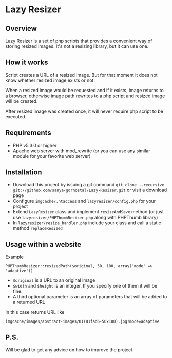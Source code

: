 Lazy Resizer
============

Overview
--------

Lazy Resizer is a set of php scripts that provides a convenient way of storing resized images.
It's not a resizing library, but it can use one.

How it works
------------

Script creates a URL of a resized image. But for that moment it does not know
whether resized image exists or not.

When a resized image would be requested and if it exists, image returns to a browser,
otherwise image path rewrites to a php script and resized image will be created.

After resized image was created once, it will never require php script to be executed.

Requirements
------------

* PHP v5.3.0 or higher
* Apache web server with mod_rewrite (or you can use any similar module for your favorite web server)

Installation
------------

* Download this project by issuing a git command `git clone --recursive git://github.com/sanya-gornostal/Lazy-Resizer.git`
or visit a download page
* Configure `imgcache/.htaccess` and `lazyresizer/config.php` for your project
* Extend `LazyResizer` class and implement `resizeAndSave` method 
(or just use `lazyresizer/PHPThumbResizer.php` along with PHPThumb library)
* In `lazyresizer/resize_handler.php` include your class and call a static method `replaceResized`

Usage within a website
----------------------

Example

    PHPThumbResizer::resizedPath($original, 50, 100, array('mode' => 'adaptive'))

* `$original` is a URL to an original image
* `$width` and `$height` is an integer. If you specify one of them it will be fine.
* A third optional parameter is an array of parameters that will be added to a returned URL

In this case returns URL like
    
    imgcache/images/abstract-images/01(81fad6-50x100).jpg?mode=adaptive

P.S.
----

Will be glad to get any advice on how to improve the project. 